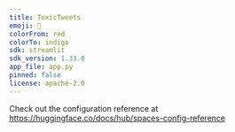 ```yaml
---
title: ToxicTweets
emoji: 🏢
colorFrom: red
colorTo: indigo
sdk: streamlit
sdk_version: 1.33.0
app_file: app.py
pinned: false
license: apache-2.0
---
```


Check out the configuration reference at https://huggingface.co/docs/hub/spaces-config-reference
